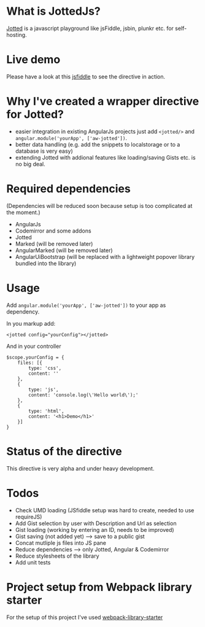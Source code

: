 # What is JottedJs?

[Jotted](https://github.com/ghinda/jotted) is a javascript playground like 
jsFiddle, jsbin, plunkr etc. for self-hosting.

# Live demo

Please have a look at this [jsfiddle](https://jsfiddle.net/awolf2904/79z5o7sf/)
to see the directive in action.

# Why I've created a wrapper directive for Jotted?

- easier integration in existing AngularJs projects just add `<jotted/>` and
  `angular.module('yourApp', ['aw-jotted'])`.
- better data handling (e.g. add the snippets to localstorage or to
  a database is very easy)
- extending Jotted with addional features like loading/saving Gists etc. is no
  big deal.

# Required dependencies

(Dependencies will be reduced soon because setup is too complicated at the 
moment.)

- AngularJs
- Codemirror and some addons
- Jotted
- Marked (will be removed later)
- AngularMarked (will be removed later)
- AngularUiBootstrap (will be replaced with a lightweight popover library
  bundled into the library)

# Usage
Add `angular.module('yourApp', ['aw-jotted'])` to your app as dependency.

In you markup add:

    <jotted config="yourConfig"></jotted>

And in your controller
    
    $scope.yourConfig = {
        files: [{
            type: 'css',
            content: ''
        },
        {
            type: 'js',
            content: 'console.log(\'Hello world\');'
        }, 
        {
            type: 'html',
            content: '<h1>Demo</h1>'
        }]
    }

# Status of the directive

This directive is very alpha and under heavy development.

# Todos

- Check UMD loading (JSfiddle setup was hard to create, needed to use requireJS)
- Add Gist selection by user with Description and Url as selection
- Gist loading (working by entering an ID, needs to be improved)
- Gist saving (not added yet) --> save to a public gist
- Concat mutliple js files into JS pane
- Reduce dependencies --> only Jotted, Angular & Codemirror
- Reduce stylesheets of the library
- Add unit tests

# Project setup from Webpack library starter

For the setup of this project I've used 
[webpack-library-starter](https://github.com/krasimir/webpack-library-starter)
